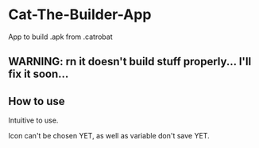 # Cat-The-Builder-App
App to build .apk from .catrobat

## WARNING: rn it doesn't build stuff properly... I'll fix it soon... 

## How to use
Intuitive to use.

Icon can't be chosen YET, as well as variable don't save YET.
